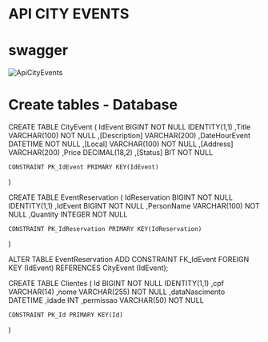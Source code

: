 # API CITY EVENTS 

# swagger

![ApiCityEvents](https://user-images.githubusercontent.com/48559533/190871773-95b3ba48-04c4-4dd0-b53b-2f6b31f921ff.jpg)

# Create tables - Database

CREATE TABLE CityEvent
(
	IdEvent BIGINT NOT NULL IDENTITY(1,1)
	,Title  VARCHAR(100) NOT NULL
	,[Description] VARCHAR(200)
	,DateHourEvent DATETIME NOT NULL
    ,[Local] VARCHAR(100) NOT NULL
    ,[Address] VARCHAR(200)
    ,Price DECIMAL(18,2)
    ,[Status] BIT NOT NULL

	CONSTRAINT PK_IdEvent PRIMARY KEY(IdEvent)
)

CREATE TABLE EventReservation
(
	IdReservation BIGINT NOT NULL IDENTITY(1,1)
	,IdEvent BIGINT NOT NULL
	,PersonName VARCHAR(100) NOT NULL
	,Quantity INTEGER NOT NULL
		
	CONSTRAINT PK_IdReservation PRIMARY KEY(IdReservation)
)


ALTER TABLE EventReservation
		ADD CONSTRAINT FK_IdEvent FOREIGN KEY (IdEvent) REFERENCES CityEvent (IdEvent);

CREATE TABLE Clientes
(
	Id BIGINT NOT NULL IDENTITY(1,1)
	,cpf VARCHAR(14) 
	,nome VARCHAR(255) NOT NULL
	,dataNascimento	DATETIME
    ,idade	INT
    ,permissao	VARCHAR(50) NOT NULL

	CONSTRAINT PK_Id PRIMARY KEY(Id)
)
